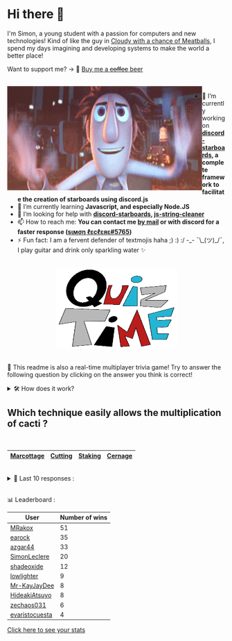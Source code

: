 # Hi there 👋

I'm Simon, a young student with a passion for computers and new technologies!
Kind of like the guy in [Cloudy with a chance of Meatballs](https://www.youtube.com/watch?v=dQw4w9WgXcQ), I spend my days imagining and developing systems to make the world a better place!

Want to support me? -> 🍺 [Buy me a ~~coffee~~ beer](https://www.buymeacoffee.com/SimonLeclere)

<br>

<img width="450" height="240" src="./assets/cloudyWithAChanceOfMeatBalls.gif" align=left>

- 🔭 I’m currently working on **[discord-starboards](https://github.com/SimonLeclere/discord-starboards), a complete framework to facilitate the creation of starboards using discord.js**
- 🌱 I’m currently learning **Javascript, and especially Node.JS**
- 🤔 I’m looking for help with **[discord-starboards](https://github.com/SimonLeclere/discord-starboards), [js-string-cleaner](https://github.com/SimonLeclere/Js-String-Cleaner)**
- 📫 How to reach me: **You can contact me [by mail](mailto:simon-leclere@orange.fr) or with discord for a faster response ([sιмση ℓεcℓεяε#5765](https://discord.com/invite/U2VGrkT))**
- ⚡ Fun fact: I am a fervent defender of textmojis haha ;) :) :/ -\_- ¯\\\_(ツ)\_/¯, I play guitar and drink only sparkling water ✨

<br>

<center><img width="280" height="187" src="./assets/quizTime.gif"></center>

<br>

🎲 This readme is also a real-time multiplayer trivia game! Try to answer the following question by clicking on the answer you think is correct!
<details>
  <summary>🛠️ How does it work?</summary>
  Each answer is a link to a pre-filled issue. When you press "Submit new issue", it triggers a Github action workflow that compares your answer with the correct answer, finds a new question and updates the readme.md file. Not bad huh?! This whole process only takes about 20 seconds!
</details>

## Which technique easily allows the multiplication of cacti ?

<br>

| [Marcottage](https://github.com/SimonLeclere/SimonLeclere/issues/new?title=quiz%7C258%7CMarcottage&body=Just%20click%20'Submit%20new%20issue'.) | [Cutting](https://github.com/SimonLeclere/SimonLeclere/issues/new?title=quiz%7C258%7CCutting&body=Just%20click%20'Submit%20new%20issue'.) | [Staking](https://github.com/SimonLeclere/SimonLeclere/issues/new?title=quiz%7C258%7CStaking&body=Just%20click%20'Submit%20new%20issue'.) | [Cernage](https://github.com/SimonLeclere/SimonLeclere/issues/new?title=quiz%7C258%7CCernage&body=Just%20click%20'Submit%20new%20issue'.) |
| - | - | - | - | 

<br>

<details>
  <summary>📒 Last 10 responses :</summary>

- **HideakiAtsuyo** answered **Hornet** to `What other more aggressive insect is the bee often confused with ?` (Wrong answer)
- **soudblox** answered **Apiary** to `What do you call all of a beekeeper's hives ?` (Good answer)
- **soudblox** answered **NetBSD** to `OpenBSD came from the separation of what other operating system ?` (Good answer)
- **soudblox** answered **Donald Trump** to `Against which president was a dismissal procedure launched in 2019 ?` (Good answer)
- **HideakiAtsuyo** answered **Leech** to `Bleeding has gradually medically replaced what hermaphrodite ?` (Good answer)
- **HideakiAtsuyo** answered **Red** to `What color are the telephone booths of the city of London ?` (Good answer)
- **HideakiAtsuyo** answered **The Green Goblin** to `Which of the following points to an iconic enemy of Spider-Man ?` (Good answer)
- **HideakiAtsuyo** answered **Agnès Buzyn** to `Which Minister of Health announced the death of a first patient in France ?` (Good answer)
- **HideakiAtsuyo** answered **Heidi** to `Who was the little mountain girl of our childhood ?` (Good answer)
- **HideakiAtsuyo** answered **Duret** to `What is the oldest ski factory in France in the 1920s ?` (Good answer)

</details>

<br>

📊 Leaderboard :

| User | Number of wins |
|-|-|
| [MRakox](https://github.com/MRakox) | 51 |
| [earock](https://github.com/earock) | 35 |
| [azgar44](https://github.com/azgar44) | 33 |
| [SimonLeclere](https://github.com/SimonLeclere) | 20 |
| [shadeoxide](https://github.com/shadeoxide) | 12 |
| [lowlighter](https://github.com/lowlighter) | 9 |
| [Mr-KayJayDee](https://github.com/Mr-KayJayDee) | 8 |
| [HideakiAtsuyo](https://github.com/HideakiAtsuyo) | 8 |
| [zechaos031](https://github.com/zechaos031) | 6 |
| [evaristocuesta](https://github.com/evaristocuesta) | 4 |

[Click here to see your stats](https://github.com/SimonLeclere/SimonLeclere/issues/new?title=MyStats&body=Just%20click%20%27Submit%20new%20issue%27.)
